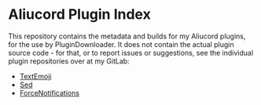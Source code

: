 # Aliucord Plugin Index

This repository contains the metadata and builds for my Aliucord plugins, for
the use by PluginDownloader. It does not contain the actual plugin source code -
for that, or to report issues or suggestions, see the individual plugin
repositories over at my GitLab:

- [TextEmoji](https://gitlab.com/Grzesiek11/textemoji-aliucord-plugin)
- [Sed](https://gitlab.com/Grzesiek11/sed-aliucord-plugin)
- [ForceNotifications](https://gitlab.com/Grzesiek11/forcenotifications-aliucord-plugin)
